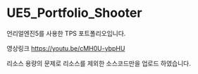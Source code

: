 # UE5_Portfolio_Shooter
언리얼엔진5를 사용한 TPS 포트폴리오입니다.

영상링크
https://youtu.be/cMH0U-ybpHU

리소스 용량의 문제로 리소스를 제외한 소스코드만을 업로드 하였습니다.

